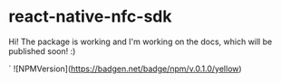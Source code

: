 # react-native-nfc-sdk

Hi! The package is working and I'm working on the docs, which will be published soon! :)

`   !\[NPMVersion\](https://badgen.net/badge/npm/v.0.1.0/yellow)
